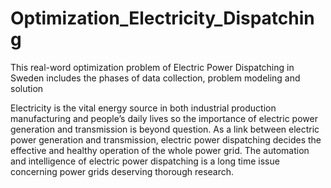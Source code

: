 # Optimization_Electricity_Dispatching
This real-word optimization problem of Electric Power Dispatching in Sweden includes the phases of data collection, problem modeling and solution

Electricity is the vital energy source in both industrial production manufacturing and people’s daily lives so the importance of electric power generation and transmission is beyond question. As a link between electric power generation and transmission, electric power dispatching decides the effective and healthy operation of the whole power grid.
The automation and intelligence of electric power dispatching is a long time issue concerning power grids deserving thorough research.
